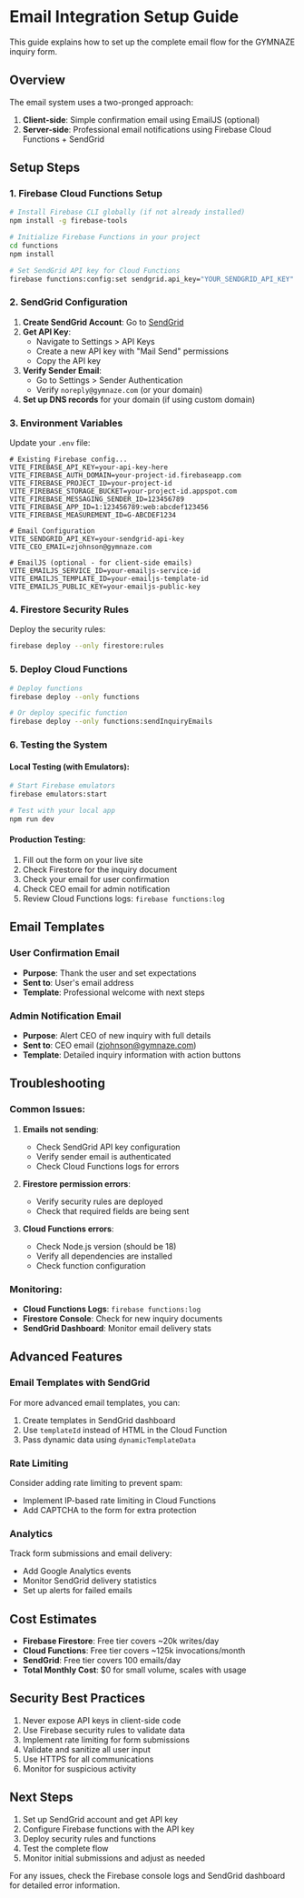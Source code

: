 # Email Integration Setup Guide

This guide explains how to set up the complete email flow for the GYMNAZE inquiry form.

## Overview

The email system uses a two-pronged approach:
1. **Client-side**: Simple confirmation email using EmailJS (optional)
2. **Server-side**: Professional email notifications using Firebase Cloud Functions + SendGrid

## Setup Steps

### 1. Firebase Cloud Functions Setup

```bash
# Install Firebase CLI globally (if not already installed)
npm install -g firebase-tools

# Initialize Firebase Functions in your project
cd functions
npm install

# Set SendGrid API key for Cloud Functions
firebase functions:config:set sendgrid.api_key="YOUR_SENDGRID_API_KEY"
```

### 2. SendGrid Configuration

1. **Create SendGrid Account**: Go to [SendGrid](https://sendgrid.com/)
2. **Get API Key**: 
   - Navigate to Settings > API Keys
   - Create a new API key with "Mail Send" permissions
   - Copy the API key
3. **Verify Sender Email**: 
   - Go to Settings > Sender Authentication
   - Verify `noreply@gymnaze.com` (or your domain)
4. **Set up DNS records** for your domain (if using custom domain)

### 3. Environment Variables

Update your `.env` file:

```env
# Existing Firebase config...
VITE_FIREBASE_API_KEY=your-api-key-here
VITE_FIREBASE_AUTH_DOMAIN=your-project-id.firebaseapp.com
VITE_FIREBASE_PROJECT_ID=your-project-id
VITE_FIREBASE_STORAGE_BUCKET=your-project-id.appspot.com
VITE_FIREBASE_MESSAGING_SENDER_ID=123456789
VITE_FIREBASE_APP_ID=1:123456789:web:abcdef123456
VITE_FIREBASE_MEASUREMENT_ID=G-ABCDEF1234

# Email Configuration
VITE_SENDGRID_API_KEY=your-sendgrid-api-key
VITE_CEO_EMAIL=zjohnson@gymnaze.com

# EmailJS (optional - for client-side emails)
VITE_EMAILJS_SERVICE_ID=your-emailjs-service-id
VITE_EMAILJS_TEMPLATE_ID=your-emailjs-template-id
VITE_EMAILJS_PUBLIC_KEY=your-emailjs-public-key
```

### 4. Firestore Security Rules

Deploy the security rules:

```bash
firebase deploy --only firestore:rules
```

### 5. Deploy Cloud Functions

```bash
# Deploy functions
firebase deploy --only functions

# Or deploy specific function
firebase deploy --only functions:sendInquiryEmails
```

### 6. Testing the System

#### Local Testing (with Emulators):

```bash
# Start Firebase emulators
firebase emulators:start

# Test with your local app
npm run dev
```

#### Production Testing:

1. Fill out the form on your live site
2. Check Firestore for the inquiry document
3. Check your email for user confirmation
4. Check CEO email for admin notification
5. Review Cloud Functions logs: `firebase functions:log`

## Email Templates

### User Confirmation Email
- **Purpose**: Thank the user and set expectations
- **Sent to**: User's email address
- **Template**: Professional welcome with next steps

### Admin Notification Email
- **Purpose**: Alert CEO of new inquiry with full details
- **Sent to**: CEO email (zjohnson@gymnaze.com)
- **Template**: Detailed inquiry information with action buttons

## Troubleshooting

### Common Issues:

1. **Emails not sending**:
   - Check SendGrid API key configuration
   - Verify sender email is authenticated
   - Check Cloud Functions logs for errors

2. **Firestore permission errors**:
   - Verify security rules are deployed
   - Check that required fields are being sent

3. **Cloud Functions errors**:
   - Check Node.js version (should be 18)
   - Verify all dependencies are installed
   - Check function configuration

### Monitoring:

- **Cloud Functions Logs**: `firebase functions:log`
- **Firestore Console**: Check for new inquiry documents
- **SendGrid Dashboard**: Monitor email delivery stats

## Advanced Features

### Email Templates with SendGrid
For more advanced email templates, you can:
1. Create templates in SendGrid dashboard
2. Use `templateId` instead of HTML in the Cloud Function
3. Pass dynamic data using `dynamicTemplateData`

### Rate Limiting
Consider adding rate limiting to prevent spam:
- Implement IP-based rate limiting in Cloud Functions
- Add CAPTCHA to the form for extra protection

### Analytics
Track form submissions and email delivery:
- Add Google Analytics events
- Monitor SendGrid delivery statistics
- Set up alerts for failed emails

## Cost Estimates

- **Firebase Firestore**: Free tier covers ~20k writes/day
- **Cloud Functions**: Free tier covers ~125k invocations/month
- **SendGrid**: Free tier covers 100 emails/day
- **Total Monthly Cost**: $0 for small volume, scales with usage

## Security Best Practices

1. Never expose API keys in client-side code
2. Use Firebase security rules to validate data
3. Implement rate limiting for form submissions
4. Validate and sanitize all user input
5. Use HTTPS for all communications
6. Monitor for suspicious activity

## Next Steps

1. Set up SendGrid account and get API key
2. Configure Firebase functions with the API key
3. Deploy security rules and functions
4. Test the complete flow
5. Monitor initial submissions and adjust as needed

For any issues, check the Firebase console logs and SendGrid dashboard for detailed error information.
